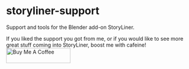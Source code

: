 # storyliner-support
Support and tools for the Blender add-on StoryLiner.

If you liked the support you got from me, or if you would like to see more great stuff coming into StoryLiner, boost me with cafeine!
<a href="https://www.buymeacoffee.com/roniemartinez" target="_blank"><img src="https://cdn.buymeacoffee.com/buttons/default-yello.png" alt="Buy Me A Coffee" height="41" width="174"></a>
